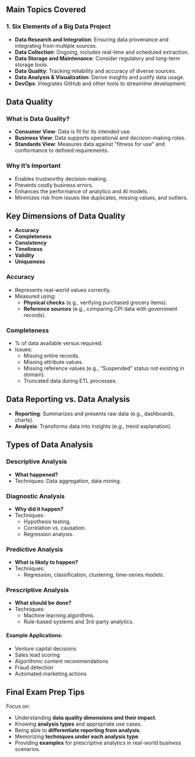## **Main Topics Covered**

### 1. **Six Elements of a Big Data Project**

- **Data Research and Integration**: Ensuring data provenance and integrating from multiple sources.
- **Data Collection**: Ongoing, includes real-time and scheduled extraction.
- **Data Storage and Maintenance**: Consider regulatory and long-term storage tools.
- **Data Quality**: Tracking reliability and accuracy of diverse sources.
- **Data Analysis & Visualization**: Derive insights and justify data usage.
- **DevOps**: Integrates GitHub and other tools to streamline development.
## **Data Quality**

### What is Data Quality?

- **Consumer View**: Data is fit for its intended use.    
- **Business View**: Data supports operational and decision-making roles.
- **Standards View**: Measures data against "fitness for use" and conformance to defined requirements.
### Why It’s Important

- Enables trustworthy decision-making.
- Prevents costly business errors.
- Enhances the performance of analytics and AI models.
- Minimizes risk from issues like duplicates, missing values, and outliers.
## **Key Dimensions of Data Quality**

- **Accuracy**
- **Completeness**
- **Consistency**
- **Timeliness**
- **Validity**
- **Uniqueness**
### Accuracy

- Represents real-world values correctly.
- Measured using:
    - **Physical checks** (e.g., verifying purchased grocery items).
    - **Reference sources** (e.g., comparing CPI data with government records).
### Completeness

- % of data available versus required.
- Issues:
    - Missing entire records.
    - Missing attribute values.
    - Missing reference values (e.g., “Suspended” status not existing in domain).
    - Truncated data during ETL processes.
## **Data Reporting vs. Data Analysis**

- **Reporting**: Summarizes and presents raw data (e.g., dashboards, charts).
- **Analysis**: Transforms data into insights (e.g., trend explanation).
## **Types of Data Analysis**

### Descriptive Analysis

- **What happened?**
- Techniques: Data aggregation, data mining.
### Diagnostic Analysis
- **Why did it happen?**
- Techniques:
    - Hypothesis testing.
    - Correlation vs. causation.
    - Regression analysis.
### Predictive Analysis

- **What is likely to happen?**
- Techniques:
    - Regression, classification, clustering, time-series models.
### Prescriptive Analysis

- **What should be done?**
- Techniques:
    - Machine learning algorithms.
    - Rule-based systems and 3rd-party analytics.
#### Example Applications:

- Venture capital decisions
- Sales lead scoring
- Algorithmic content recommendations
- Fraud detection
- Automated marketing actions
## **Final Exam Prep Tips**

Focus on:
- Understanding **data quality dimensions and their impact**.
- Knowing **analysis types** and appropriate use cases.
- Being able to **differentiate reporting from analysis**.
- Memorizing **techniques under each analysis type**.
- Providing **examples** for prescriptive analytics in real-world business scenarios.